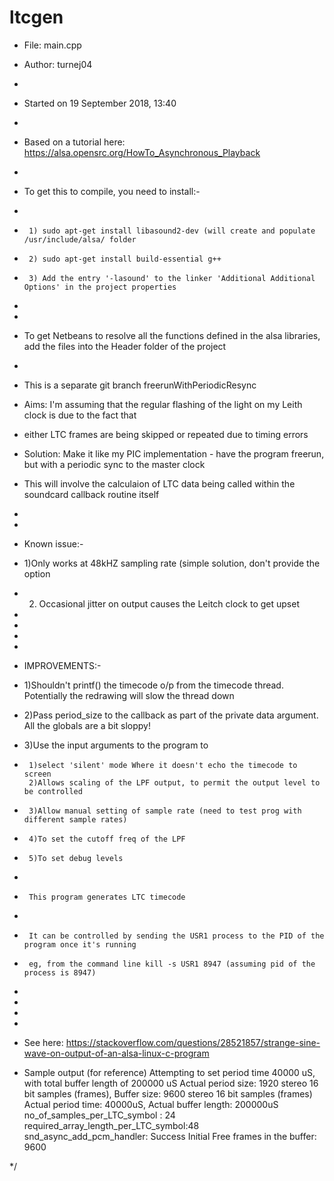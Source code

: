 # ltcgen
* File:   main.cpp
 * Author: turnej04
 *
 * Started on 19 September 2018, 13:40
 * 
 * Based on a tutorial here: https://alsa.opensrc.org/HowTo_Asynchronous_Playback
 * 
 * To get this to compile, you need to install:-
 * 
 *      1) sudo apt-get install libasound2-dev (will create and populate /usr/include/alsa/ folder
 *      2) sudo apt-get install build-essential g++
 *      3) Add the entry '-lasound' to the linker 'Additional Additional Options' in the project properties 
 *      
 * 
 * To get Netbeans to resolve all the functions defined in the alsa libraries, add the files into the Header folder of the project
 * 
 * This is a separate git branch freerunWithPeriodicResync
 * Aims: I'm assuming that the regular flashing of the light on my Leith clock is due to the fact that
 * either LTC frames are being skipped or repeated due to timing errors
 * Solution: Make it like my PIC implementation - have the program freerun, but with a periodic sync to the master clock
 * This will involve the calculaion of LTC data being called within the soundcard callback routine itself 
 * 
 * 
 * Known issue:- 
 *  1)Only works at 48kHZ sampling rate (simple solution, don't provide the option
 *  2) Occasional jitter on output causes the Leitch clock to get upset
 * 
 * 
 * 
 * 
 * IMPROVEMENTS:- 
 * 1)Shouldn't printf() the timecode o/p from the timecode thread. Potentially the redrawing will slow the thread down
 * 2)Pass period_size to the callback as part of the private data argument. All the globals are a bit sloppy!
 * 3)Use the input arguments to the program to 
 *      1)select 'silent' mode Where it doesn't echo the timecode to screen
        2)Allows scaling of the LPF output, to permit the output level to be controlled
 *      3)Allow manual setting of sample rate (need to test prog with different sample rates)
 *      4)To set the cutoff freq of the LPF
 *      5)To set debug levels
 * 
 *      This program generates LTC timecode
 * 
 *      It can be controlled by sending the USR1 process to the PID of the program once it's running
 *      eg, from the command line kill -s USR1 8947 (assuming pid of the process is 8947)
 * 
 *
 * 
 * 
 * See here: https://stackoverflow.com/questions/28521857/strange-sine-wave-on-output-of-an-alsa-linux-c-program

 * Sample output (for reference)
Attempting to set period time 40000 uS, with total buffer length of 200000 uS
Actual period size: 1920 stereo 16 bit samples (frames), Buffer size: 9600 stereo 16 bit samples (frames)
Actual period time: 40000uS, Actual buffer length: 200000uS
no_of_samples_per_LTC_symbol : 24
required_array_length_per_LTC_symbol:48
snd_async_add_pcm_handler: Success
Initial Free frames in the buffer: 9600

 */
